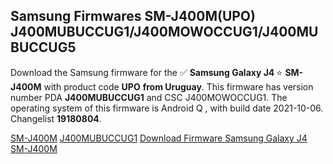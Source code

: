 <h2>Samsung Firmwares SM-J400M(UPO) J400MUBUCCUG1/J400MOWOCCUG1/J400MUBUCCUG5</h2>
Download the Samsung firmware for the ✅ <strong>Samsung Galaxy J4 </strong> ⭐ <strong>SM-J400M</strong> with product code <strong>UPO</strong> <strong> from Uruguay</strong>. This firmware has version number PDA <strong>J400MUBUCCUG1</strong> and CSC J400MOWOCCUG1. The operating system of this firmware is Android Q , with build date 2021-10-06. Changelist <strong>19180804</strong>.


[SM-J400M](https://samfirm.shop/samsung/model/SM-J400M)
[J400MUBUCCUG1](https://samfirm.shop/samsung/pda/J400MUBUCCUG1)
[Download Firmware Samsung Galaxy J4 SM-J400M](https://samfirm.shop/samsung/firmware/463005)
